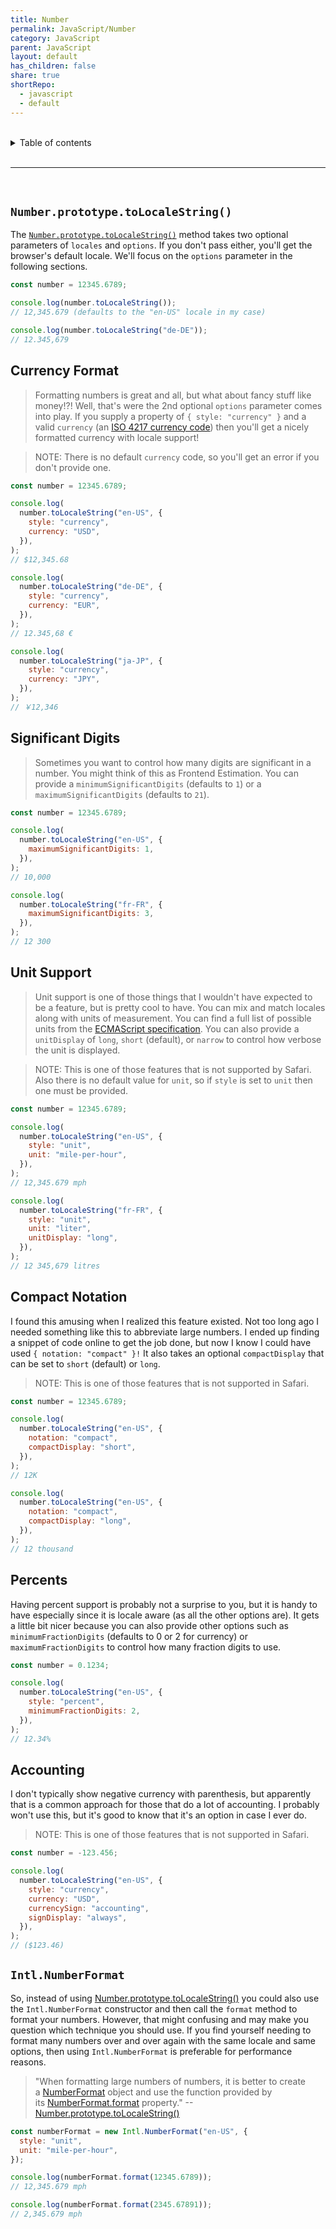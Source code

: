 ```yaml
---
title: Number
permalink: JavaScript/Number
category: JavaScript
parent: JavaScript
layout: default
has_children: false
share: true
shortRepo:
  - javascript
  - default
---
```


<br/>

<details markdown="block">                
<summary>                
Table of contents                
</summary>                
{: .text-delta }                
1. TOC                
{:toc}                
</details>

<br/>

---

<br/>

## `Number.prototype.toLocaleString()`

The [`Number.prototype.toLocaleString()`](https://developer.mozilla.org/en-US/docs/Web/JavaScript/Reference/Global_Objects/Number/toLocaleString) method takes two optional parameters of `locales` and `options`. If you don't pass either, you'll get the browser's default locale. We'll focus on the `options` parameter in the following sections.

```javascript
const number = 12345.6789;

console.log(number.toLocaleString());
// 12,345.679 (defaults to the "en-US" locale in my case)

console.log(number.toLocaleString("de-DE"));
// 12.345,679
```

## Currency Format

> Formatting numbers is great and all, but what about fancy stuff like money!?! Well, that's were the 2nd optional `options` parameter comes into play. If you supply a property of `{ style: "currency" }` and a valid `currency` (an [ISO 4217 currency code](http://www.currency-iso.org/en/home/tables/table-a1.html)) then you'll get a nicely formatted currency with locale support!

> NOTE: There is no default `currency` code, so you'll get an error if you don't provide one.

```javascript
const number = 12345.6789;

console.log(
  number.toLocaleString("en-US", {
    style: "currency",
    currency: "USD",
  }),
);
// $12,345.68

console.log(
  number.toLocaleString("de-DE", {
    style: "currency",
    currency: "EUR",
  }),
);
// 12.345,68 €

console.log(
  number.toLocaleString("ja-JP", {
    style: "currency",
    currency: "JPY",
  }),
);
// ￥12,346
```

## Significant Digits

> Sometimes you want to control how many digits are significant in a number. You might think of this as Frontend Estimation. You can provide a `minimumSignificantDigits` (defaults to `1`) or a `maximumSignificantDigits` (defaults to `21`).

```javascript
const number = 12345.6789;

console.log(
  number.toLocaleString("en-US", {
    maximumSignificantDigits: 1,
  }),
);
// 10,000

console.log(
  number.toLocaleString("fr-FR", {
    maximumSignificantDigits: 3,
  }),
);
// 12 300
```

## Unit Support

> Unit support is one of those things that I wouldn't have expected to be a feature, but is pretty cool to have. You can mix and match locales along with units of measurement. You can find a full list of possible units from the [ECMAScript specification](https://tc39.es/proposal-unified-intl-numberformat/section6/locales-currencies-tz_proposed_out.html#sec-issanctionedsimpleunitidentifier). You can also provide a `unitDisplay` of `long`, `short` (default), or `narrow` to control how verbose the unit is displayed.

> NOTE: This is one of those features that is not supported by Safari. Also there is no default value for `unit`, so if `style` is set to `unit` then one must be provided.

```javascript
const number = 12345.6789;

console.log(
  number.toLocaleString("en-US", {
    style: "unit",
    unit: "mile-per-hour",
  }),
);
// 12,345.679 mph

console.log(
  number.toLocaleString("fr-FR", {
    style: "unit",
    unit: "liter",
    unitDisplay: "long",
  }),
);
// 12 345,679 litres
```

## Compact Notation

I found this amusing when I realized this feature existed. Not too long ago I needed something like this to abbreviate large numbers. I ended up finding a snippet of code online to get the job done, but now I know I could have used `{ notation: "compact" }!` It also takes an optional `compactDisplay` that can be set to `short` (default) or `long`.

> NOTE: This is one of those features that is not supported in Safari.

```javascript
const number = 12345.6789;

console.log(
  number.toLocaleString("en-US", {
    notation: "compact",
    compactDisplay: "short",
  }),
);
// 12K

console.log(
  number.toLocaleString("en-US", {
    notation: "compact",
    compactDisplay: "long",
  }),
);
// 12 thousand
```

## Percents

Having percent support is probably not a surprise to you, but it is handy to have especially since it is locale aware (as all the other options are). It gets a little bit nicer because you can also provide other options such as `minimumFractionDigits` (defaults to 0 or 2 for currency) or `maximumFractionDigits` to control how many fraction digits to use.

```javascript
const number = 0.1234;

console.log(
  number.toLocaleString("en-US", {
    style: "percent",
    minimumFractionDigits: 2,
  }),
);
// 12.34%
```

## Accounting

I don't typically show negative currency with parenthesis, but apparently that is a common approach for those that do a lot of accounting. I probably won't use this, but it's good to know that it's an option in case I ever do.

> NOTE: This is one of those features that is not supported in Safari.

```javascript
const number = -123.456;

console.log(
  number.toLocaleString("en-US", {
    style: "currency",
    currency: "USD",
    currencySign: "accounting",
    signDisplay: "always",
  }),
);
// ($123.46)
```

## `Intl.NumberFormat`

So, instead of using [Number.prototype.toLocaleString()](https://developer.mozilla.org/en-US/docs/Web/JavaScript/Reference/Global_Objects/Number/toLocaleString) you could also use the `Intl.NumberFormat` constructor and then call the `format` method to format your numbers. However, that might confusing and may make you question which technique you should use. If you find yourself needing to format many numbers over and over again with the same locale and same options, then using `Intl.NumberFormat` is preferable for performance reasons.

> "When formatting large numbers of numbers, it is better to create a [NumberFormat](https://developer.mozilla.org/en-US/docs/Web/JavaScript/Reference/Global_Objects/NumberFormat) object and use the function provided by its [NumberFormat.format](https://developer.mozilla.org/en-US/docs/Web/JavaScript/Reference/Global_Objects/NumberFormat/format) property." --[Number.prototype.toLocaleString()](https://developer.mozilla.org/en-US/docs/Web/JavaScript/Reference/Global_Objects/Number/toLocaleString)

```javascript
const numberFormat = new Intl.NumberFormat("en-US", {
  style: "unit",
  unit: "mile-per-hour",
});

console.log(numberFormat.format(12345.6789));
// 12,345.679 mph

console.log(numberFormat.format(2345.67891));
// 2,345.679 mph
```
